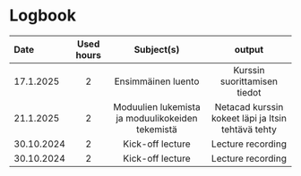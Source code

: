 # Logbook

| Date  | Used hours | Subject(s) |  output |
| :---         |     :---:      |     :---:      |     :---:      |
| 17.1.2025 | 2 | Ensimmäinen luento  | Kurssin suorittamisen tiedot  |
| 21.1.2025 | 2 | Moduulien lukemista ja moduulikokeiden tekemistä  | Netacad kurssin kokeet läpi ja Itsin tehtävä tehty  |
| 30.10.2024 | 2 | Kick-off lecture  | Lecture recording  |
| 30.10.2024 | 2 | Kick-off lecture  | Lecture recording  |
